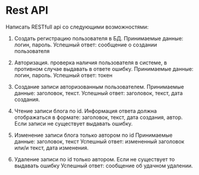 # Rest API

Написать RESTfull api со следующими возможностями:
1. Создать регистрацию пользователя в БД.
Принимаемые данные: логин, пароль.
Успешный ответ: сообщение о создании пользователя

2. Авторизация. проверка наличия пользователя в системе, в противном случае выдавать в ответе ошибку.
Принимаемые данные: логин, пароль.
Успешный ответ: токен

3. Создание записи авторизованным пользователем.
Принимаемые данные: заголовок, текст.
Успешный ответ: заголовок, текст, дата создания.

4. Чтение записи блога по id. Информация ответа должна отображаться в формате: заголовок, текст, дата создания, автор.
Если записи не существует выдавать ошибку.

5. Изменение записи блога только автором по id
Принимаемые данные: заголовок, текст
Успешный ответ: измененный заголовок или/и текст, дата изменения.

6. Удаление записи по id только автором. Если не существует то выдавать ошибку
Успешный ответ: сообщение об удачном удалении.
